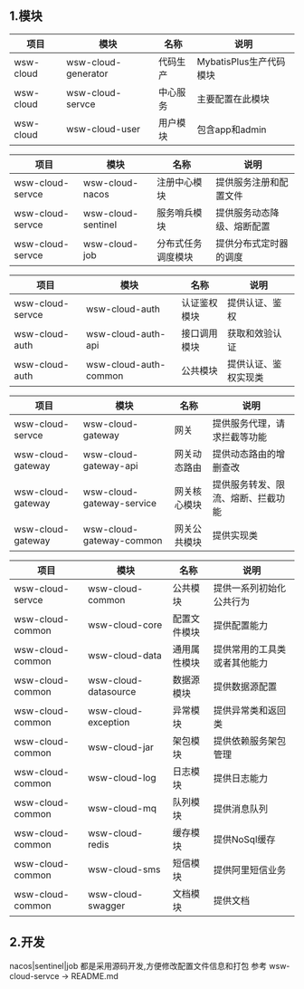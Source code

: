 ## 1.模块
|项目|模块|名称|说明|
|---|---|---|---|
|wsw-cloud|wsw-cloud-generator|代码生产|MybatisPlus生产代码模块|
|wsw-cloud|wsw-cloud-servce|中心服务|主要配置在此模块|
|wsw-cloud|wsw-cloud-user|用户模块|包含app和admin|

|项目|模块|名称|说明|
|---|---|---|---|
|wsw-cloud-servce|wsw-cloud-nacos|注册中心模块|提供服务注册和配置文件|
|wsw-cloud-servce|wsw-cloud-sentinel|服务哨兵模块|提供服务动态降级、熔断配置|
|wsw-cloud-servce|wsw-cloud-job|分布式任务调度模块|提供分布式定时器的调度|

|项目|模块|名称|说明|
|---|---|---|---|
|wsw-cloud-servce|wsw-cloud-auth|认证鉴权模块|提供认证、鉴权|
|wsw-cloud-auth|wsw-cloud-auth-api|接口调用模块|获取和效验认证|
|wsw-cloud-auth|wsw-cloud-auth-common|公共模块|提供认证、鉴权实现类|

|项目|模块|名称|说明|
|---|---|---|---|
|wsw-cloud-servce|wsw-cloud-gateway|网关|提供服务代理，请求拦截等功能|
|wsw-cloud-gateway|wsw-cloud-gateway-api|网关动态路由|提供动态路由的增删查改|
|wsw-cloud-gateway|wsw-cloud-gateway-service|网关核心模块|提供服务转发、限流、熔断、拦截功能|
|wsw-cloud-gateway|wsw-cloud-gateway-common|网关公共模块|提供实现类|

|项目|模块|名称|说明|
|---|---|---|---|
|wsw-cloud-servce|wsw-cloud-common|公共模块|提供一系列初始化公共行为|
|wsw-cloud-common|wsw-cloud-core|配置文件模块|提供配置能力|
|wsw-cloud-common|wsw-cloud-data|通用属性模块|提供常用的工具类或者其他能力|
|wsw-cloud-common|wsw-cloud-datasource|数据源模块|提供数据源配置|
|wsw-cloud-common|wsw-cloud-exception|异常模块|提供异常类和返回类|
|wsw-cloud-common|wsw-cloud-jar|架包模块|提供依赖服务架包管理|
|wsw-cloud-common|wsw-cloud-log|日志模块|提供日志能力|
|wsw-cloud-common|wsw-cloud-mq|队列模块|提供消息队列|
|wsw-cloud-common|wsw-cloud-redis|缓存模块|提供NoSql缓存|
|wsw-cloud-common|wsw-cloud-sms|短信模块|提供阿里短信业务|
|wsw-cloud-common|wsw-cloud-swagger|文档模块|提供文档|

## 2.开发
nacos|sentinel|job
都是采用源码开发,方便修改配置文件信息和打包
参考 wsw-cloud-servce -> README.md
